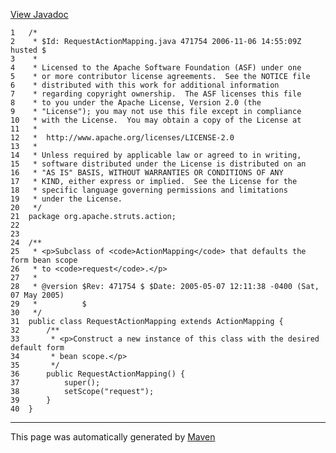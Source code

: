 [View Javadoc](../../../../../apidocs/org/apache/struts/action/RequestActionMapping.html.md)


    1   /*
    2    * $Id: RequestActionMapping.java 471754 2006-11-06 14:55:09Z husted $
    3    *
    4    * Licensed to the Apache Software Foundation (ASF) under one
    5    * or more contributor license agreements.  See the NOTICE file
    6    * distributed with this work for additional information
    7    * regarding copyright ownership.  The ASF licenses this file
    8    * to you under the Apache License, Version 2.0 (the
    9    * "License"); you may not use this file except in compliance
    10   * with the License.  You may obtain a copy of the License at
    11   *
    12   *  http://www.apache.org/licenses/LICENSE-2.0
    13   *
    14   * Unless required by applicable law or agreed to in writing,
    15   * software distributed under the License is distributed on an
    16   * "AS IS" BASIS, WITHOUT WARRANTIES OR CONDITIONS OF ANY
    17   * KIND, either express or implied.  See the License for the
    18   * specific language governing permissions and limitations
    19   * under the License.
    20   */
    21  package org.apache.struts.action;
    22  
    23  
    24  /**
    25   * <p>Subclass of <code>ActionMapping</code> that defaults the form bean scope
    26   * to <code>request</code>.</p>
    27   *
    28   * @version $Rev: 471754 $ $Date: 2005-05-07 12:11:38 -0400 (Sat, 07 May 2005)
    29   *          $
    30   */
    31  public class RequestActionMapping extends ActionMapping {
    32      /**
    33       * <p>Construct a new instance of this class with the desired default form
    34       * bean scope.</p>
    35       */
    36      public RequestActionMapping() {
    37          super();
    38          setScope("request");
    39      }
    40  }

------------------------------------------------------------------------

This page was automatically generated by [Maven](http://maven.apache.org/)
